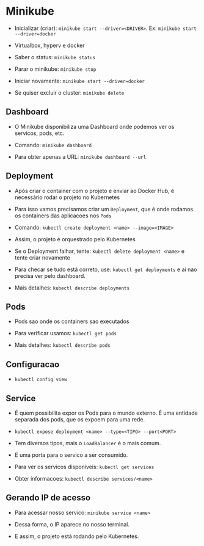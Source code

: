 # Minikube

- Inicializar (criar): `minikube start --driver=<DRIVER>`. Ex: `minikube start --driver=docker`

- Virtualbox, hyperv e docker

- Saber o status: `minikube status`

- Parar o minikube: `minikube stop`

- Iniciar novamente: `minikube start --driver=docker`

- Se quiser excluir o cluster: `minikube delete`

## Dashboard

- O Minikube disponibiliza uma Dashboard onde podemos ver os servicos, pods, etc.

- Comando: `minikube dashboard`

- Para obter apenas a URL: `minikube dashboard --url`

## Deployment

- Após criar o container com o projeto e enviar ao Docker Hub, é necessário rodar o projeto no Kubernetes

- Para isso vamos precisamos criar um `Deployment`, que é onde rodamos os containers das aplicacoes nos `Pods`

- Comando: `kubectl create deployment <name> --image=<IMAGE>`

- Assim, o projeto é orquestrado pelo Kubernetes

- Se o Deployment falhar, tente: `kubectl delete deployment <name>` e tente criar novamente

- Para checar se tudo está correto, use: `kubectl get deployments` e ai nao precisa ver pelo dashboard.

- Mais detalhes: `kubectl describe deployments`

## Pods

- Pods sao onde os containers sao executados

- Para verificar usamos: `kubectl get pods`

- Mais detalhes: `kubectl describe pods`

## Configuracao

- `kubectl config view`

## Service

- É quem possibilita expor os Pods para o mundo externo. É uma entidade separada dos pods, que os expoem para uma rede.

- `kubectl expose deployment <name> --type=<TIPO> --port<PORT>`

- Tem diversos tipos, mais o `LoadBalancer` é o mais comum.

- E uma porta para o servico a ser consumido.

- Para ver os servicos disponíveis: `kubectl get services`

- Obter informacoes: `kubectl describe services/<name>`

## Gerando IP de acesso

- Para acessar nosso servico: `minikube service <name>`

- Dessa forma, o IP aparece no nosso terminal.

- E assim, o projeto está rodando pelo Kubernetes.
